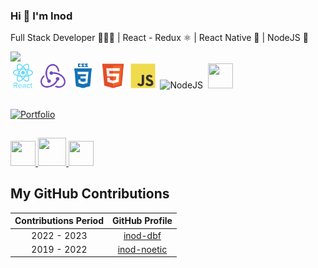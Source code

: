 ### Hi 👋 I'm Inod

Full Stack Developer 🧑🏻‍💻 | React - Redux ⚛️ | React Native 📱 | NodeJS :green_book:

<div id="header" align="left">
   <img src="https://media.giphy.com/media/M9gbBd9nbDrOTu1Mqx/giphy.gif" width="100"/>
</div>
<div>
   <img src="https://github.com/devicons/devicon/blob/master/icons/react/react-original-wordmark.svg" title="React" alt="React" width="40" height="40"/>&nbsp;
   <img src="https://github.com/devicons/devicon/blob/master/icons/redux/redux-original.svg" title="Redux" alt="Redux " width="40" height="40"/>&nbsp;
   <img src="https://github.com/devicons/devicon/blob/master/icons/css3/css3-plain-wordmark.svg"  title="CSS3" alt="CSS" width="40" height="40"/>&nbsp;
   <img src="https://github.com/devicons/devicon/blob/master/icons/html5/html5-original.svg" title="HTML5" alt="HTML" width="40" height="40"/>&nbsp;
   <img src="https://github.com/devicons/devicon/blob/master/icons/javascript/javascript-original.svg" title="JavaScript" alt="JavaScript" width="40" height="40"/>&nbsp;
   <img src="https://cdn.jsdelivr.net/gh/devicons/devicon/icons/nodejs/nodejs-original.svg" title="NodeJS" alt="NodeJS" width="40" height="40"/>&nbsp;       
   <img src="https://cdn.jsdelivr.net/gh/devicons/devicon/icons/git/git-original.svg" width="40" height="40"/>&nbsp;
</div>

##
[![Portfolio](https://img.shields.io/badge/Portfolio-Inod's%20Work-blue?style=for-the-badge&logo=netlify)](https://inod-wagachchi.netlify.app)


##
<div>
   <a href="https://www.linkedin.com/in/inod-wagachchi">
      <img src="https://cdn.jsdelivr.net/gh/devicons/devicon/icons/linkedin/linkedin-original.svg"  width="40" height="40"/>
   </a>
   <a href="https://github.com/inod-dbf">
      <img src="https://camo.githubusercontent.com/60097bcd1dc1ebdc299c23aa6875915a98ddc3f3f8ba4bbcaf9d51178e7bd562/68747470733a2f2f696d672e69636f6e73382e636f6d2f666c75656e742f34382f3030303030302f6769746875622e706e67" width="45" height="45" />    
   </a>
   <a href="https://stackoverflow.com/users/8152629/inod-wagachchi">
      <img src="https://camo.githubusercontent.com/cd808c544336edded9fcc3aafbddd66ba51f1c85bb36d4894c4277aa580d1029/68747470733a2f2f696d672e69636f6e73382e636f6d2f636f6c6f722f34382f3030303030302f737461636b6f766572666c6f772e706e67" width="40" height="40"/>
   </a>
</div>

## My GitHub Contributions

| Contributions Period | GitHub Profile |
|:-------------------:|:--------------:|
| 2022 - 2023 | [inod-dbf](https://github.com/inod-dbf) |
| 2019 - 2022 | [inod-noetic](https://github.com/inod-noetic) |

<!--
**inodw1/inodw1** is a ✨ _special_ ✨ repository because its `README.md` (this file) appears on your GitHub profile.

| 2023 | [inod-dbf](https://github.com/inod-dbf?tab=overview&from=2023-11-01&to=2023-11-05) |
| 2022 | [inod-dbf](https://github.com/inod-dbf?tab=overview&from=2022-12-01&to=2022-12-31) |
| 2022 | [inod-noetic](https://github.com/inod-noetic?tab=overview&from=2022-12-01&to=2022-12-31) |
| 2021 | [inod-noetic](https://github.com/inod-noetic?tab=overview&from=2021-12-01&to=2021-12-31) |
| 2020 | [inod-noetic](https://github.com/inod-noetic?tab=overview&from=2020-12-01&to=2020-12-31) |
| 2019 | [inod-noetic](https://github.com/inod-noetic?tab=overview&from=2019-12-01&to=2019-12-31) |

Here are some ideas to get you started:

- 🔭 I’m currently working on ...
- 🌱 I’m currently learning ...
- 👯 I’m looking to collaborate on ...
- 🤔 I’m looking for help with ...
- 💬 Ask me about ...
- 📫 How to reach me: ...
- 😄 Pronouns: ...
- ⚡ Fun fact: ...
-->
